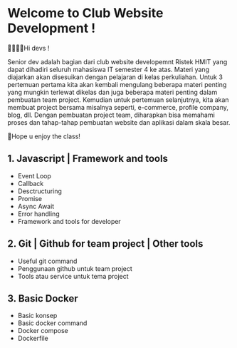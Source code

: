 # Welcome to Club Website Development !
    
👨‍💻👩‍💻Hi devs !

Senior dev adalah bagian dari club website developemnt Ristek HMIT yang dapat dihadiri seluruh mahasiswa IT semester 4 ke atas. Materi yang diajarkan akan disesuikan dengan pelajaran di kelas perkuliahan. Untuk 3 pertemuan pertama kita akan kembali mengulang beberapa materi penting yang mungkin terlewat dikelas dan juga beberapa materi penting dalam pembuatan team project. Kemudian untuk pertemuan selanjutnya, kita akan membuat project bersama misalnya seperti, e-commerce, profile company, blog, dll. Dengan pembuatan project team, diharapkan bisa memahami proses dan tahap-tahap pembuatan website dan aplikasi dalam skala besar.
    
🚀Hope u enjoy the class!
    
    
## 1. Javascript | Framework and tools
- Event Loop  
- Callback  
- Desctructuring  
- Promise  
- Async Await  
- Error handling  
- Framework and tools for developer
## 2. Git | Github for team project | Other tools
- Useful git command  
- Penggunaan github untuk team project  
- Tools atau service untuk tema project
## 3. Basic Docker
- Basic konsep  
- Basic docker command  
- Docker compose  
- Dockerfile
 
